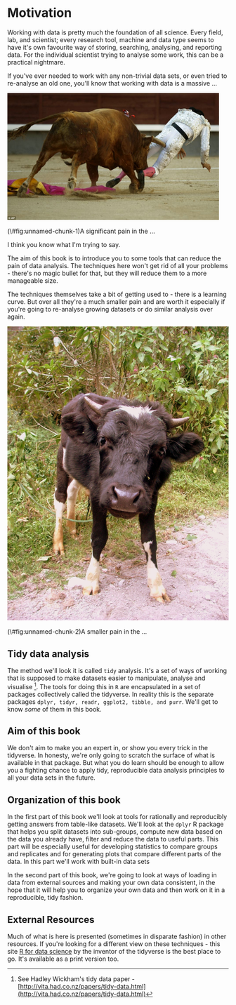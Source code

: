 # Motivation

Working with data is pretty much the foundation of all science. Every field, lab, and scientist; every research tool, machine and data type seems to have it's own favourite way of storing, searching, analysing, and reporting data. For the individual scientist trying to analyse some work, this can be a practical nightmare.

If you've ever needed to work with any non-trivial data sets, or even tried to re-analyse an old one, you'll know that working with data is a massive ... 

<div class="figure">
<img src="assets/matador.jpg" alt="A significant pain in the ..." width="482" />
<p class="caption">(\#fig:unnamed-chunk-1)A significant pain in the ...</p>
</div>

I think you know what I'm trying to say. 

The aim of this book is to introduce you to some tools that can reduce the pain of data analysis. The techniques here won't get rid of all your problems - there's no magic bullet for that, but they will reduce them to a more manageable size. 

The techniques themselves take a bit of getting used to - there is a learning curve. But over all they're a much smaller pain and are worth it especially if you're going to re-analyse growing datasets or do similar analysis over again.

<div class="figure">
<img src="assets/baby_bull.jpg" alt="A smaller pain in the ..." width="1060" />
<p class="caption">(\#fig:unnamed-chunk-2)A smaller pain in the ...</p>
</div>

## Tidy data analysis

The method we'll look it is called `tidy` analysis. It's a set of ways of working that is supposed to make datasets easier to manipulate, analyse and visualise [^1]. The tools for doing this in `R` are encapsulated in a set of packages collectively called the tidyverse. In reality this is the separate packages `dplyr, tidyr, readr, ggplot2, tibble, and purr`. We'll get to know _some_ of them in this book.

## Aim of this book

We don't aim to make you an expert in, or show you every trick in the tidyverse. In honesty, we're only going to scratch the surface of what is available in that package. But what you do learn should be enough to allow you a fighting chance to apply tidy, reproducible data analysis principles to all your data sets in the future.  

## Organization of this book

In the first part of this book we'll look at tools for rationally and reproducibly getting answers from table-like datasets. We'll look at the `dplyr` R package that helps you split datasets into sub-groups, compute new data based on the data you already have, filter and reduce the data to useful parts. This part will be especially useful for developing statistics to compare groups and replicates and for generating plots that compare different parts of the data. In this part we'll work with built-in data sets


In the second part of this book, we're going to look at ways of loading in data from external sources and making your own data consistent, in the hope that it will help you to organize your own data and then work on it in a reproducible, tidy fashion.

## External Resources

Much of what is here is presented (sometimes in disparate fashion) in other resources. If you're looking for a different view on these techniques - this site [R for data science](http://r4ds.had.co.nz/) by the inventor of the tidyverse is the best place to go. It's available as a print version too.


[^1]: See Hadley Wickham's tidy data paper -  [http://vita.had.co.nz/papers/tidy-data.html](http://vita.had.co.nz/papers/tidy-data.html)
